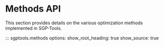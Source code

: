 # Methods API

This section provides details on the various optimization methods implemented in SGP-Tools.

::: sgptools.methods
    options:
      show_root_heading: true
      show_source: true